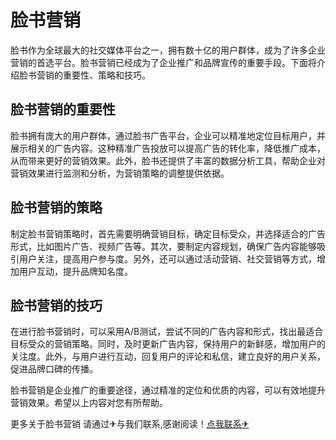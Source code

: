 # 脸书营销

脸书作为全球最大的社交媒体平台之一，拥有数十亿的用户群体，成为了许多企业营销的首选平台。脸书营销已经成为了企业推广和品牌宣传的重要手段。下面将介绍脸书营销的重要性、策略和技巧。

## 脸书营销的重要性

脸书拥有庞大的用户群体，通过脸书广告平台，企业可以精准地定位目标用户，并展示相关的广告内容。这种精准广告投放可以提高广告的转化率，降低推广成本，从而带来更好的营销效果。此外，脸书还提供了丰富的数据分析工具，帮助企业对营销效果进行监测和分析，为营销策略的调整提供依据。

## 脸书营销的策略

制定脸书营销策略时，首先需要明确营销目标，确定目标受众，并选择适合的广告形式，比如图片广告、视频广告等。其次，要制定内容规划，确保广告内容能够吸引用户关注，提高用户参与度。另外，还可以通过活动营销、社交营销等方式，增加用户互动，提升品牌知名度。

## 脸书营销的技巧

在进行脸书营销时，可以采用A/B测试，尝试不同的广告内容和形式，找出最适合目标受众的营销策略。同时，及时更新广告内容，保持用户的新鲜感，增加用户的关注度。此外，与用户进行互动，回复用户的评论和私信，建立良好的用户关系，促进品牌口碑的传播。

脸书营销是企业推广的重要途径，通过精准的定位和优质的内容，可以有效地提升营销效果。希望以上内容对您有所帮助。

更多关于脸书营销 请通过✈与我们联系,感谢阅读！[点我联系✈](https://my.k02.cc)